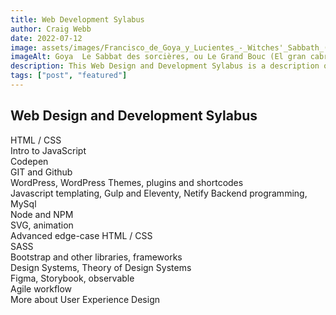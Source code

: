 ```yaml
---
title: Web Development Sylabus
author: Craig Webb
date: 2022-07-12
image: assets/images/Francisco_de_Goya_y_Lucientes_-_Witches'_Sabbath_(The_Great_He-Goat).jpg
imageAlt: Goya  Le Sabbat des sorcières, ou Le Grand Bouc (El gran cabron). 1819-1823
description: This Web Design and Development Sylabus is a description of subject matter to be taught in a college-level class. The sylabus is for an introductory overview to web design and development and an advanced level class.
tags: ["post", "featured"]
---
```


## Web Design and Development Sylabus

HTML / CSS  
Intro to JavaScript  
Codepen  
GIT and Github  
WordPress, WordPress Themes, plugins and shortcodes  
Javascript templating, Gulp and Eleventy, Netify
Backend programming, MySql  
Node and NPM  
SVG, animation  
Advanced edge-case HTML / CSS  
SASS  
Bootstrap and other libraries, frameworks  
Design Systems, Theory of Design Systems  
Figma, Storybook, observable  
Agile workflow  
More about User Experience Design